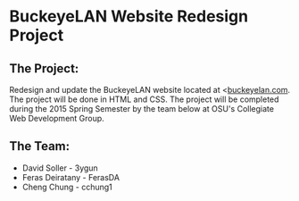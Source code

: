 <h1>BuckeyeLAN Website Redesign Project</h1>
<div>
	<h2>The Project:</h2>
	<p>Redesign and update the BuckeyeLAN website located at <<a href="buckeyelan.com">buckeyelan.com</a>. The project will be done in HTML and CSS. The project will be completed during the 2015 Spring Semester by the team below at OSU's Collegiate Web Development Group.</p>
</div>
<div>
	<h2>The Team:</h2>
	<ul>
		<li>David Soller - 3ygun</li>
		<li>Feras Deiratany - FerasDA</li>
		<li>Cheng Chung - cchung1</li>
	</ul>
</div>
